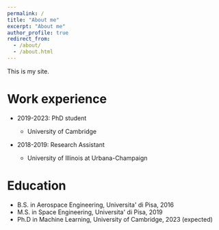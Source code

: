 ```yaml
---
permalink: /
title: "About me"
excerpt: "About me"
author_profile: true
redirect_from: 
  - /about/
  - /about.html
---
```


This is my site.

Work experience
======
* 2019-2023: PhD student
  * University of Cambridge

* 2018-2019: Research Assistant
  * University of Illinois at Urbana-Champaign


Education
======
* B.S. in Aerospace Engineering, Universita' di Pisa, 2016
* M.S. in Space Engineering, Universita' di Pisa, 2019
* Ph.D in Machine Learning, University of Cambridge, 2023 (expected)




